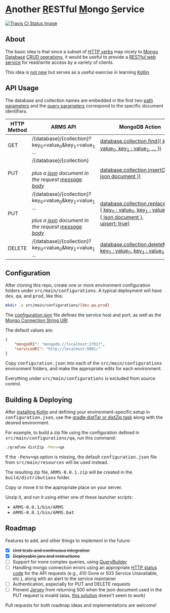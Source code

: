 # <u>A</u>nother <u>R</u>ESTful <u>M</u>ongo <u>S</u>ervice

[![Travis CI Status Image](https://travis-ci.org/dpapathanasiou/ARMS.svg?branch=master)](https://travis-ci.org/dpapathanasiou/ARMS)

## About

The basic idea is that since a subset of [HTTP verbs](https://www.w3.org/Protocols/rfc2616/rfc2616-sec9.html) map nicely to [Mongo Database](https://en.wikipedia.org/wiki/MongoDB) [CRUD operations](https://docs.mongodb.com/manual/crud/), it would be useful to provide a [RESTful web service](https://www.ibm.com/developerworks/library/ws-restful/index.html) for read/write access by a variety of clients.

This idea is [not new](https://github.com/search?utf8=%E2%9C%93&q=mongo+restful) but serves as a useful exercise in learning [Kotlin](http://kotlinlang.org/).

## API Usage

The database and collection names are embedded in the first two [path parameters](https://tools.ietf.org/html/rfc3986#section-3.3) and the [query parameters](https://tools.ietf.org/html/rfc3986#section-3.4) correspond to the specific document identifiers.

| HTTP Method | ARMS API  |  MongoDB Action |
| ------------- | ------------- | ------------- |
| GET  | /{database}/{collection}?key<sub>0</sub>=value<sub>0</sub>&key<sub>1</sub>=value<sub>1</sub> ... | [database.collection.find({ key<sub>0</sub> : value<sub>0</sub>, key<sub>1</sub> : value<sub>1</sub>, ... })](https://docs.mongodb.com/manual/reference/method/db.collection.find/) |
| PUT  | /{database}/{collection}<br /><br /><i>plus a [json](http://json.org/) document in the request [message body](https://www.w3.org/Protocols/rfc2616/rfc2616-sec4.html#sec4.3)</i>  | [database.collection.insertOne({ json document })](https://docs.mongodb.com/manual/reference/method/db.collection.insertOne/) |
| PUT  | /{database}/{collection}?key<sub>0</sub>=value<sub>0</sub>&key<sub>1</sub>=value<sub>1</sub> ... <br /><br /><i>plus a [json](http://json.org/) document in the request [message body](https://www.w3.org/Protocols/rfc2616/rfc2616-sec4.html#sec4.3)</i>  | [database.collection.replaceOne(<br />{ key<sub>0</sub> : value<sub>0</sub>, key<sub>1</sub> : value<sub>1</sub>, ... },<br />{ json document },<br />upsert: true)](https://docs.mongodb.com/manual/reference/method/db.collection.replaceOne/) |
| DELETE  | /{database}/{collection}?key<sub>0</sub>=value<sub>0</sub>&key<sub>1</sub>=value<sub>1</sub> ...  | [database.collection.deleteMany({ key<sub>0</sub> : value<sub>0</sub>, key<sub>1</sub> : value<sub>1</sub>, ... })](https://docs.mongodb.com/manual/reference/method/db.collection.deleteMany/) |

## Configuration

After cloning this repo, create one or more environment configuration folders under <tt>src/main/configurations</tt>. A typical deployment will have <tt>dev</tt>, <tt>qa</tt>, and <tt>prod</tt>, like this:

```sh
mkdir -p src/main/configurations/{dev,qa,prod}
```

The [configuration.json](src/main/resources/configuration.json) file defines the service host and port, as well as the [Mongo Connection String URI](https://docs.mongodb.com/manual/reference/connection-string/).

The default values are:

```json
{
    "mongoURI": "mongodb://localhost:27017",
    "serviceURI": "http://localhost:9001/"
}
```

Copy <tt>configuration.json</tt> into each of the <tt>src/main/configurations</tt> environment folders, and make the appropriate edits for each environment. 

Everything under <tt>src/main/configurations</tt> is excluded from source control.

## Building &amp; Deploying

After [installing Kotlin](https://kotlinlang.org/docs/tutorials/getting-started.html) and defining your environment-specific setup in <tt>configuration.json</tt>, use the [gradle distTar or distZip task](https://docs.gradle.org/current/userguide/distribution_plugin.html#sec:distribution_tasks) along with the desired environment.

For example, to build a zip file using the configuration defined in <tt>src/main/configurations/qa</tt>, run this command:

```sh 
./gradlew distZip -Penv=qa
```

If the <tt>-Penv=qa</tt> option is missing, the default <tt>configuration.json</tt> file from <tt>src/main/resources</tt> will be used instead.

The resulting zip file, <tt>ARMS-0.0.1.zip</tt> will be created in the <tt>build/distributions</tt> folder.

Copy or move it to the appropriate place on your server.

Unzip it, and run it using either one of these launcher scripts:

* <tt>ARMS-0.0.1/bin/ARMS</tt>
* <tt>ARMS-0.0.1/bin/ARMS.bat</tt>

## Roadmap

Features to add, and other things to implement in the future:

- [X] ~~Unit tests and continuous integration~~
- [X] ~~Deployable jars and instructions~~
- [ ] Support for more complex queries, using [QueryBuilder](http://api.mongodb.com/java/current/com/mongodb/QueryBuilder.html)
- [ ] Handling mongo connection errors using an appropriate [HTTP status code](https://www.w3.org/Protocols/rfc2616/rfc2616-sec10.html) for the API requests (e.g., 410 Gone or 503 Service Unavailable, etc.), along with an alert to the service maintainer
- [ ] Authentication, especially for PUT and DELETE requests
- [ ] Prevent [Jersey](https://jersey.github.io/) from returning 500 when the json document used in the PUT request is invalid (alas, [this solution](https://stackoverflow.com/a/10738086) doesn't seem to work)

Pull requests for both roadmap ideas and implementations are welcome!
